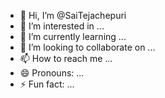 - 👋 Hi, I’m @SaiTejachepuri
- 👀 I’m interested in ...
- 🌱 I’m currently learning ...
- 💞️ I’m looking to collaborate on ...
- 📫 How to reach me ...
- 😄 Pronouns: ...
- ⚡ Fun fact: ...

<!---
SaiTejachepuri/SaiTejachepuri is a ✨ special ✨ repository because its `README.md` (this file) appears on your GitHub profile.
You can click the Preview link to take a look at your changes.
--->
